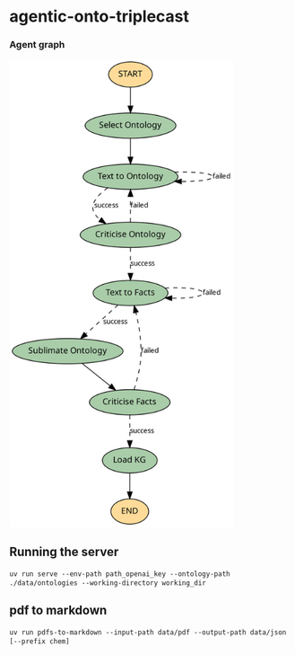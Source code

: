# agentic-onto-triplecast

### Agent graph

<!-- ![SVG Image](graph.png|200) -->
[<img src="static/img/graph.png" width="400"/>](graph.png)


## Running the server

```shell
uv run serve --env-path path_openai_key --ontology-path ./data/ontologies --working-directory working_dir
```

## pdf to markdown
```shell
uv run pdfs-to-markdown --input-path data/pdf --output-path data/json [--prefix chem]
```

